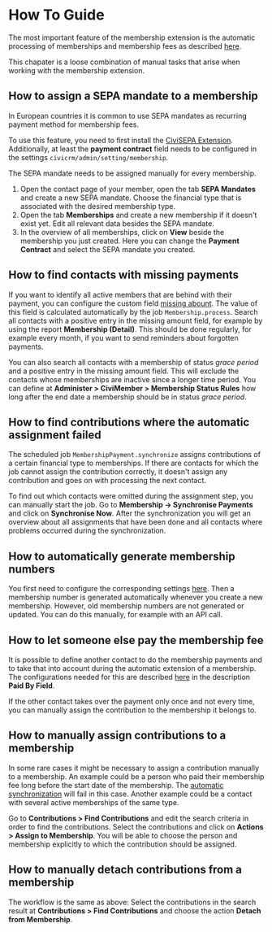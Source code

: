 # How To Guide

The most important feature of the membership extension is the automatic processing of memberships and membership fees as described [here](./automation.md).

This chapater is a loose combination of manual tasks that arise when working with the membership extension.

## How to assign a SEPA mandate to a membership

In European countries it is common to use SEPA mandates as recurring payment method for membership fees.

To use this feature, you need to first install the [CiviSEPA Extension](https://docs.civicrm.org/civisepa/en/latest/).
Additionally, at least the **payment contract** field needs to be configured in the settings `civicrm/admin/setting/membership`.

The SEPA mandate needs to be assigned manually for every membership.

1. Open the contact page of your member, open the tab **SEPA Mandates** and create a new SEPA mandate. Choose the financial type that is associated with the desired membership type.
2. Open the tab **Memberships** and create a new membership if it doesn't exist yet. Edit all relevant data besides the SEPA mandate.
3. In the overview of all memberships, click on **View** beside the membership you just created. Here you can change the **Payment Contract** and select the SEPA mandate you created.

## How to find contacts with missing payments

If you want to identify all active members that are behind with their payment, you can configure the custom field [missing abount](./configuration.md#missing-payments). The value of this field is calculated automatically by the job `Membership.process`. Search all contacts with a positive entry in the missing amount field, for example by using the report **Membership (Detail)**. This should be done regularly, for example every month, if you want to send reminders about forgotten payments.

You can also search all contacts with a membership of status _grace period_ and a positive entry in the missing amount field. This will exclude the contacts whose memberships are inactive since a longer time period. You can define at **Administer > CiviMember > Membership Status Rules** how long after the end date a membership should be in status _grace period_.

## How to find contributions where the automatic assignment failed

The scheduled job `MembershipPayment.synchronize` assigns contributions of a certain financial type to memberships. If there are contacts for which the job cannot assign the contribution correctly, it doesn't assign any contribution and goes on with processing the next contact.

To find out which contacts were omitted during the assignment step, you can manually start the job. Go to **Membership → Synchronise Payments** and click on **Synchronise Now**. After the synchronization you will get an overview about all assignments that have been done and all contacts where problems occurred during the synchronization.

## How to automatically generate membership numbers

You first need to configure the corresponding settings [here](./configuration.md#membership-number). Then a membership number is generated automatically whenever you create a new membership. However, old membership numbers are not generated or updated. You can do this manually, for example with an API call.

## How to let someone else pay the membership fee

It is possible to define another contact to do the membership payments and to take that into account during the automatic extension of a membership. The configurations needed for this are described [here](./configuration.md#general) in the description **Paid By Field**.

If the other contact takes over the payment only once and not every time, you can manually assign the contribution to the membership it belongs to.

## How to manually assign contributions to a membership

In some rare cases it might be necessary to assign a contribution manually to a membership. An example could be a person who paid their membership fee long before the start date of the membership. The [automatic synchronization](./automation.md#assign-contributions-to-memberships) will fail in this case. Another example could be a contact with several active memberships of the same type.

Go to **Contributions > Find Contributions** and edit the search criteria in order to find the contributions. Select the contributions and click on **Actions > Assign to Membership**. You will be able to choose the person and membership explicitly to which the contribution should be assigned.

## How to manually detach contributions from a membership

The workflow is the same as above: Select the contributions in the search result at **Contributions > Find Contributions** and choose the action **Detach from Membership**.

